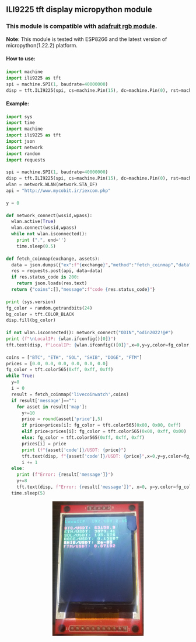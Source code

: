 ## ILI9225 tft display micropython module
### This module is compatible with <a href="https://github.com/adafruit/micropython-adafruit-rgb-display">adafruit rgb module</a>.
**Note**: This module is tested with ESP8266 and the latest version of micropython(1.22.2) platform.
#### How to use:
```python
import machine
import ili9225 as tft
spi = machine.SPI(1, baudrate=40000000)
disp = tft.ILI9225(spi, cs=machine.Pin(15), dc=machine.Pin(0), rst=machine.Pin(16))
```
#### Example:
```python
import sys
import time
import machine
import ili9225 as tft
import json
import network
import random
import requests

spi = machine.SPI(1, baudrate=40000000)
disp = tft.ILI9225(spi, cs=machine.Pin(15), dc=machine.Pin(0), rst=machine.Pin(16))
wlan = network.WLAN(network.STA_IF)
api = "http://www.mycobit.ir/iexcom.php"

y = 0

def network_connect(wssid,wpass):
  wlan.active(True)
  wlan.connect(wssid,wpass)
  while not wlan.isconnected():
    print (".", end='')
    time.sleep(0.5)

def fetch_coinmap(exchange, assets):
  data = json.dumps({"ex":f"{exchange}","method":"fetch_coinmap","data":{"assets":assets}})
  res = requests.post(api, data=data)
  if res.status_code is 200:
    return json.loads(res.text)
  return {"coins":[],"message":f"code {res.status_code}"}
            
print (sys.version)
fg_color = random.getrandbits(24)
bg_color = tft.COLOR_BLACK
disp.fill(bg_color)

if not wlan.isconnected(): network_connect("ODIN","odin2022!@#")
print (f"\nLocalIP: {wlan.ifconfig()[0]}")
tft.text(disp, f"LocalIP: {wlan.ifconfig()[0]}",x=0,y=y,color=fg_color,background=bg_color)

coins = ["BTC", "ETH", "SOL", "SHIB", "DOGE", "FTM"]
prices = [0.0, 0.0, 0.0, 0.0, 0.0, 0.0]
fg_color = tft.color565(0xff, 0xff, 0xff)
while True:
  y=8
  i = 0
  result = fetch_coinmap('livecoinwatch',coins)
  if result['message']=="":
    for asset in result['map']:
      y+=10
      price = round(asset['price'],5)
      if price>prices[i]: fg_color = tft.color565(0x00, 0x00, 0xff)
      elif price<prices[i]: fg_color = tft.color565(0x00, 0xff, 0x00)
      else: fg_color = tft.color565(0xff, 0xff, 0xff)
      prices[i] = price
      print (f"{asset['code']}/USDT: {price}")
      tft.text(disp, f"{asset['code']}/USDT: {price}",x=0,y=y,color=fg_color,background=bg_color)
      i += 1
  else:
    print (f"Error: {result['message']}")
    y+=8
    tft.text(disp, f"Error: {result['message']}", x=0, y=y,color=fg_color,background=bg_color)
  time.sleep(5)
```

<center><img src="https://github.com/SajedHashemi/ili9225/blob/main/ili9225.jpg" width="250" /></center>
